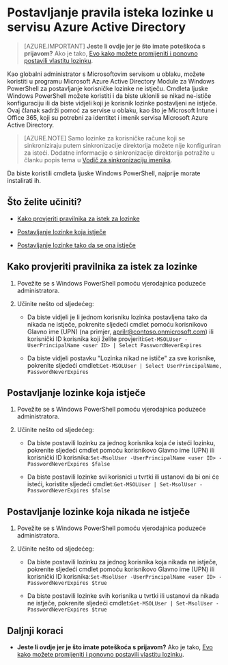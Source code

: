 <properties
    pageTitle="Postavljanje pravila isteka lozinke u Azure Active Directory | Microsoft Azure"
    description="Saznajte kako provjeriti pravilnika za istek i promjena Istek lozinke korisnika singly ili grupno za Azure Active directory lozinke"
    services="active-directory"
    documentationCenter=""
    authors="curtand"
    manager="femila"
    editor=""/>

<tags
    ms.service="active-directory"
    ms.workload="identity"
    ms.tgt_pltfrm="na"
    ms.devlang="na"
    ms.topic="article"
    ms.date="10/04/2016"
    ms.author="curtand"/>


# <a name="set-password-expiration-policies-in-azure-active-directory"></a>Postavljanje pravila isteka lozinke u servisu Azure Active Directory

> [AZURE.IMPORTANT] **Jeste li ovdje jer je što imate poteškoća s prijavom?** Ako je tako, [Evo kako možete promijeniti i ponovno postavili vlastitu lozinku](active-directory-passwords-update-your-own-password.md).

Kao globalni administrator s Microsoftovim servisom u oblaku, možete koristiti u programu Microsoft Azure Active Directory Module za Windows PowerShell za postavljanje korisničke lozinke ne istječu. Cmdleta ljuske Windows PowerShell možete koristiti i da biste uklonili se nikad ne-ističe konfiguraciju ili da biste vidjeli koji je korisnik lozinke postavljeni ne istječe. Ovaj članak sadrži pomoć za servise u oblaku, kao što je Microsoft Intune i Office 365, koji su potrebni za identitet i imenik servisa Microsoft Azure Active Directory.

  > [AZURE.NOTE] Samo lozinke za korisničke račune koji se sinkroniziraju putem sinkronizacije direktorija možete nije konfiguriran za isteći. Dodatne informacije o sinkronizacije direktorija potražite u članku popis tema u [Vodič za sinkronizaciju imenika](https://msdn.microsoft.com/library/azure/hh967642.aspx).

Da biste koristili cmdleta ljuske Windows PowerShell, najprije morate instalirati ih.

## <a name="what-do-you-want-to-do"></a>Što želite učiniti?

- [Kako provjeriti pravilnika za istek za lozinke](#how-to-check-expiration-policy-for-a-password)

- [Postavljanje lozinke koja istječe](#set-a-password-to-expire)

- [Postavljanje lozinke tako da se ona istječe](#set-a-password-to-never-expire)

## <a name="how-to-check-expiration-policy-for-a-password"></a>Kako provjeriti pravilnika za istek za lozinke

1.  Povežite se s Windows PowerShell pomoću vjerodajnica poduzeće administratora.

2.  Učinite nešto od sljedećeg:

    - Da biste vidjeli je li jednom korisniku lozinka postavljena tako da nikada ne istječe, pokrenite sljedeći cmdlet pomoću korisnikovo Glavno ime (UPN) (na primjer, aprilr@contoso.onmicrosoft.com) ili korisnički ID korisnika koji želite provjeriti:`Get-MSOLUser -UserPrincipalName <user ID> | Select PasswordNeverExpires`

    - Da biste vidjeli postavku "Lozinka nikad ne ističe" za sve korisnike, pokrenite sljedeći cmdlet:`Get-MSOLUser | Select UserPrincipalName, PasswordNeverExpires`

## <a name="set-a-password-to-expire"></a>Postavljanje lozinke koja istječe

1.  Povežite se s Windows PowerShell pomoću vjerodajnica poduzeće administratora.

2.  Učinite nešto od sljedećeg:

    - Da biste postavili lozinku za jednog korisnika koja će isteći lozinku, pokrenite sljedeći cmdlet pomoću korisnikovo Glavno ime (UPN) ili korisnički ID korisnika:`Set-MsolUser -UserPrincipalName <user ID> -PasswordNeverExpires $false`

    - Da biste postavili lozinke svi korisnici u tvrtki ili ustanovi da bi oni će isteći, koristite sljedeći cmdlet:`Get-MSOLUser | Set-MsolUser -PasswordNeverExpires $false`

## <a name="set-a-password-to-never-expire"></a>Postavljanje lozinke koja nikada ne istječe

1. Povežite se s Windows PowerShell pomoću vjerodajnica poduzeće administratora.

2.  Učinite nešto od sljedećeg:

    - Da biste postavili lozinku za jednog korisnika koja nikada ne istječe, pokrenite sljedeći cmdlet pomoću korisnikovo Glavno ime (UPN) ili korisnički ID korisnika:`Set-MsolUser -UserPrincipalName <user ID> -PasswordNeverExpires $true`

    - Da biste postavili lozinke svih korisnika u tvrtki ili ustanovi da nikada ne istječe, pokrenite sljedeći cmdlet:`Get-MSOLUser | Set-MsolUser -PasswordNeverExpires $true`

## <a name="next-steps"></a>Daljnji koraci

* **Jeste li ovdje jer je što imate poteškoća s prijavom?** Ako je tako, [Evo kako možete promijeniti i ponovno postavili vlastitu lozinku](active-directory-passwords-update-your-own-password.md).
